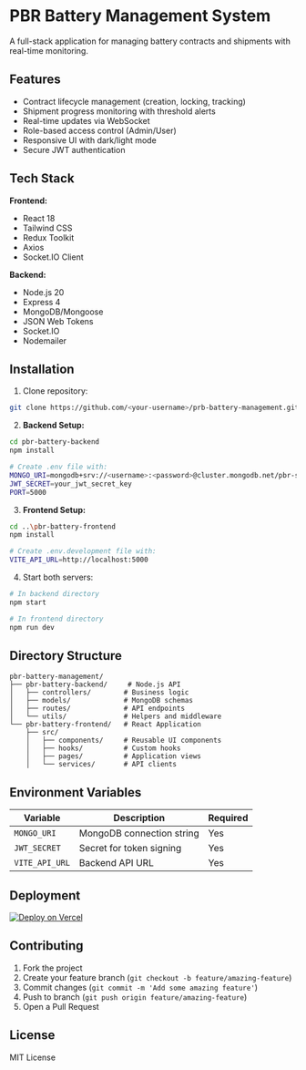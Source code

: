 
# PBR Battery Management System

A full-stack application for managing battery contracts and shipments with real-time monitoring.

## Features
- Contract lifecycle management (creation, locking, tracking)
- Shipment progress monitoring with threshold alerts
- Real-time updates via WebSocket
- Role-based access control (Admin/User)
- Responsive UI with dark/light mode
- Secure JWT authentication

## Tech Stack
**Frontend:**
- React 18
- Tailwind CSS
- Redux Toolkit
- Axios
- Socket.IO Client

**Backend:**
- Node.js 20
- Express 4
- MongoDB/Mongoose
- JSON Web Tokens
- Socket.IO
- Nodemailer

## Installation
1. Clone repository:
```bash
git clone https://github.com/<your-username>/prb-battery-management.git
```

2. **Backend Setup:**
```bash
cd pbr-battery-backend
npm install

# Create .env file with:
MONGO_URI=mongodb+srv://<username>:<password>@cluster.mongodb.net/pbr-system
JWT_SECRET=your_jwt_secret_key
PORT=5000
```

3. **Frontend Setup:**
```bash
cd ..\pbr-battery-frontend
npm install

# Create .env.development file with:
VITE_API_URL=http://localhost:5000
```

4. Start both servers:
```bash
# In backend directory
npm start

# In frontend directory
npm run dev
```

## Directory Structure
```
pbr-battery-management/
├── pbr-battery-backend/     # Node.js API
│   ├── controllers/        # Business logic
│   ├── models/             # MongoDB schemas
│   ├── routes/             # API endpoints
│   └── utils/              # Helpers and middleware
└── pbr-battery-frontend/   # React Application
    ├── src/
    │   ├── components/     # Reusable UI components
    │   ├── hooks/          # Custom hooks
    │   ├── pages/          # Application views
    │   └── services/       # API clients
```

## Environment Variables
| Variable | Description | Required |
|----------|-------------|----------|
| `MONGO_URI` | MongoDB connection string | Yes |
| `JWT_SECRET` | Secret for token signing | Yes |
| `VITE_API_URL` | Backend API URL | Yes |

## Deployment
[![Deploy on Vercel](https://vercel.com/button)](https://vercel.com/new)

## Contributing
1. Fork the project
2. Create your feature branch (`git checkout -b feature/amazing-feature`)
3. Commit changes (`git commit -m 'Add some amazing feature'`)
4. Push to branch (`git push origin feature/amazing-feature`)
5. Open a Pull Request

## License
MIT License
```

        
